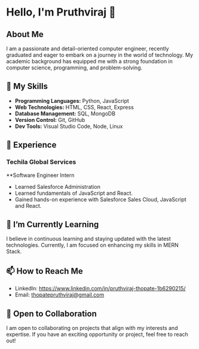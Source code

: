 # Hello, I'm Pruthviraj 👋

## About Me

I am a passionate and detail-oriented computer engineer, recently graduated and eager to embark on a journey in the world of technology. My academic background has equipped me with a strong foundation in computer science, programming, and problem-solving.

## 🚀 My Skills

- **Programming Languages:** Python, JavaScript
- **Web Technologies:** HTML, CSS, React, Express
- **Database Management:** SQL, MongoDB
- **Version Control:** Git, GitHub
- **Dev Tools:** Visual Studio Code, Node, Linux 

## 💼 Experience

### Techila Global Services

**Software Engineer Intern

- Learned Salesforce Administration
- Learned fundamentals of JavaScript and React.
- Gained hands-on experience with Salesforce Sales Cloud, JavaScript and React.

## 🌱 I’m Currently Learning

I believe in continuous learning and staying updated with the latest technologies. Currently, I am focused on enhancing my skills in MERN Stack.

## 📫 How to Reach Me

- LinkedIn: https://www.linkedin.com/in/pruthviraj-thopate-1b6290215/
- Email: thopatepruthviraj@gmail.com

## 🤝 Open to Collaboration

I am open to collaborating on projects that align with my interests and expertise. If you have an exciting opportunity or project, feel free to reach out!


